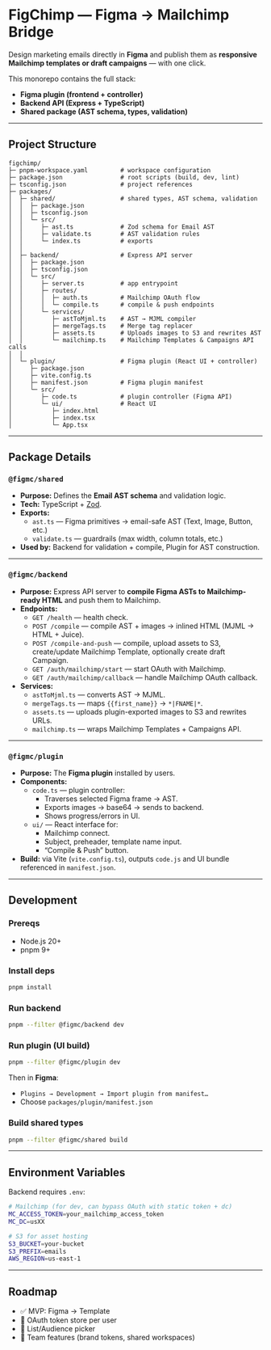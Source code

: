 # FigChimp — Figma → Mailchimp Bridge

Design marketing emails directly in **Figma** and publish them as **responsive Mailchimp templates or draft campaigns** — with one click.

This monorepo contains the full stack:

- **Figma plugin (frontend + controller)**
- **Backend API (Express + TypeScript)**
- **Shared package (AST schema, types, validation)**

---

## Project Structure

```
figchimp/
├─ pnpm-workspace.yaml         # workspace configuration
├─ package.json                # root scripts (build, dev, lint)
├─ tsconfig.json               # project references
├─ packages/
│  ├─ shared/                  # shared types, AST schema, validation
│  │  ├─ package.json
│  │  ├─ tsconfig.json
│  │  └─ src/
│  │     ├─ ast.ts             # Zod schema for Email AST
│  │     ├─ validate.ts        # AST validation rules
│  │     └─ index.ts           # exports
│  │
│  ├─ backend/                 # Express API server
│  │  ├─ package.json
│  │  ├─ tsconfig.json
│  │  └─ src/
│  │     ├─ server.ts          # app entrypoint
│  │     ├─ routes/
│  │     │  ├─ auth.ts         # Mailchimp OAuth flow
│  │     │  └─ compile.ts      # compile & push endpoints
│  │     └─ services/
│  │        ├─ astToMjml.ts    # AST → MJML compiler
│  │        ├─ mergeTags.ts    # Merge tag replacer
│  │        ├─ assets.ts       # Uploads images to S3 and rewrites AST
│  │        └─ mailchimp.ts    # Mailchimp Templates & Campaigns API calls
│  │
│  └─ plugin/                  # Figma plugin (React UI + controller)
│     ├─ package.json
│     ├─ vite.config.ts
│     ├─ manifest.json         # Figma plugin manifest
│     └─ src/
│        ├─ code.ts            # plugin controller (Figma API)
│        └─ ui/                # React UI
│           ├─ index.html
│           ├─ index.tsx
│           └─ App.tsx
```

---

## Package Details

### `@figmc/shared`
- **Purpose:** Defines the **Email AST schema** and validation logic.
- **Tech:** TypeScript + [Zod](https://zod.dev/).
- **Exports:**
  - `ast.ts` — Figma primitives → email-safe AST (Text, Image, Button, etc.)
  - `validate.ts` — guardrails (max width, column totals, etc.)
- **Used by:** Backend for validation + compile, Plugin for AST construction.

---

### `@figmc/backend`
- **Purpose:** Express API server to **compile Figma ASTs to Mailchimp-ready HTML** and push them to Mailchimp.
- **Endpoints:**
  - `GET /health` — health check.
  - `POST /compile` — compile AST + images → inlined HTML (MJML → HTML + Juice).
  - `POST /compile-and-push` — compile, upload assets to S3, create/update Mailchimp Template, optionally create draft Campaign.
  - `GET /auth/mailchimp/start` — start OAuth with Mailchimp.
  - `GET /auth/mailchimp/callback` — handle Mailchimp OAuth callback.
- **Services:**
  - `astToMjml.ts` — converts AST → MJML.
  - `mergeTags.ts` — maps `{{first_name}}` → `*|FNAME|*`.
  - `assets.ts` — uploads plugin-exported images to S3 and rewrites URLs.
  - `mailchimp.ts` — wraps Mailchimp Templates + Campaigns API.

---

### `@figmc/plugin`
- **Purpose:** The **Figma plugin** installed by users.
- **Components:**
  - `code.ts` — plugin controller:
    - Traverses selected Figma frame → AST.
    - Exports images → base64 → sends to backend.
    - Shows progress/errors in UI.
  - `ui/` — React interface for:
    - Mailchimp connect.
    - Subject, preheader, template name input.
    - “Compile & Push” button.
- **Build:** via Vite (`vite.config.ts`), outputs `code.js` and UI bundle referenced in `manifest.json`.

---

## Development

### Prereqs
- Node.js 20+
- pnpm 9+

### Install deps
```bash
pnpm install
```

### Run backend
```bash
pnpm --filter @figmc/backend dev
```

### Run plugin (UI build)
```bash
pnpm --filter @figmc/plugin dev
```

Then in **Figma**:
- `Plugins → Development → Import plugin from manifest…`
- Choose `packages/plugin/manifest.json`

### Build shared types
```bash
pnpm --filter @figmc/shared build
```

---

## Environment Variables

Backend requires `.env`:

```bash
# Mailchimp (for dev, can bypass OAuth with static token + dc)
MC_ACCESS_TOKEN=your_mailchimp_access_token
MC_DC=usXX

# S3 for asset hosting
S3_BUCKET=your-bucket
S3_PREFIX=emails
AWS_REGION=us-east-1
```

---

## Roadmap
- ✅ MVP: Figma → Template
- 🔄 OAuth token store per user
- 🔄 List/Audience picker
- 🔄 Team features (brand tokens, shared workspaces)
